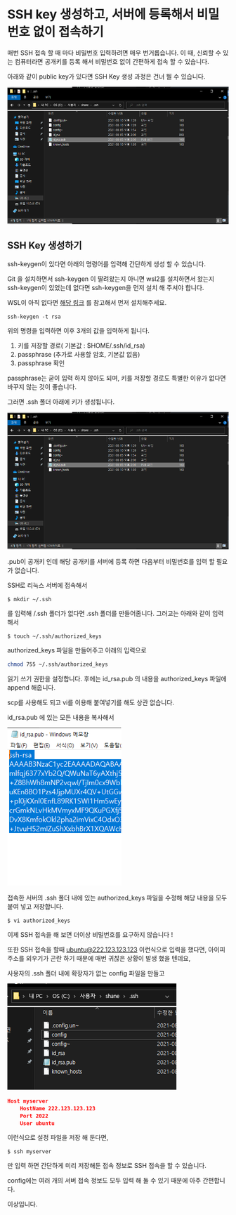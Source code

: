 # SSH key 생성하고, 서버에 등록해서 비밀번호 없이 접속하기

매번 SSH 접속 할 때 마다 비밀번호 입력하려면 매우 번거롭습니다. 이 때, 신뢰할 수 있는 컴퓨터라면 공개키를 등록 해서 비밀번호 없이 간편하게 접속 할 수 있습니다.

아래와 같이 public key가 있다면 SSH Key 생성 과정은 건너 띌 수 있습니다.

![](https://github.com/Shane-Park/markdownBlog/raw/master/ssh/sshkey.assets/image-20210810153821908.png)



## SSH Key 생성하기

ssh-keygen이 있다면 아래의 명령어를 입력해 간단하게 생성 할 수 있습니다.

Git 을 설치하면서 ssh-keygen 이 딸려왔는지 아니면 wsl2를 설치하면서 왔는지 ssh-keygen이 있었는데 없다면 ssh-keygen을 먼저 설치 해 주셔야 합니다.

WSL이 아직 없다면 [해당 링크](https://shanepark.tistory.com/187) 를 참고해서 먼저 설치해주세요.

```shell
ssh-keygen -t rsa
```

위의 명령을 입력하면 이후 3개의 값을 입력하게 됩니다.

1. 키를 저장할 경로( 기본값 : $HOME/.ssh/id_rsa)
2. passphrase (추가로 사용할 암호, 기본값 없음)
3. passphrase 확인

passphrase는 굳이 입력 하지 않아도 되며, 키를 저장할 경로도 특별한 이유가 없다면 바꾸지 않는 것이 좋습니다.



그러면 .ssh 폴더 아래에 키가 생성됩니다.

![image-20210810153818487](https://github.com/Shane-Park/markdownBlog/raw/master/ssh/sshkey.assets/image-20210810153818487.png)

.pub이 공개키 인데 해당 공개키를 서버에 등록 하면 다음부터 비밀번호를 입력 할 필요가 없습니다.

SSH로 리눅스 서버에 접속해서

```shell
$ mkdir ~/.ssh
```

를 입력해 /.ssh 폴더가 없다면 .ssh 폴더를 만들어줍니다. 그러고는 아래와 같이 입력해서

```shell
$ touch ~/.ssh/authorized_keys
```

authorized_keys 파일을 만들어주고 아래의 입력으로

```bash
chmod 755 ~/.ssh/authorized_keys
```

읽기 쓰기 권한을 설정합니다. 후에는 id_rsa.pub 의 내용을 authorized_keys 파일에 append 해줍니다.

scp를 사용해도 되고 vi를 이용해 붙여넣기를 해도 상관 없습니다.

id_rsa.pub 에 있는 모든 내용을 복사해서

![image-20210810154227911](https://github.com/Shane-Park/markdownBlog/raw/master/ssh/sshkey.assets/image-20210810154227911.png)

접속한 서버의 .ssh 폴더 내에 있는 authorized_keys 파일을 수정해 해당 내용을 모두 붙여 넣고 저장합니다.

```shell
$ vi authorized_keys
```



이제 SSH 접속을 해 보면 더이상 비밀번호를 요구하지 않습니다 !

또한 SSH 접속을 할때 ubuntu@222.123.123.123 이런식으로 입력을 했다면, 아이피 주소를 외우기가 곤란 하기 때문에 매번 귀찮은 상황이 발생 했을 텐데요,

사용자의 .ssh 폴더 내에 확장자가 없는 config 파일을 만들고

![image-20210810154550934](https://github.com/Shane-Park/markdownBlog/raw/master/ssh/sshkey.assets/image-20210810154550934.png)

```json
Host myserver
    HostName 222.123.123.123
    Port 2022
    User ubuntu
```

이런식으로 설정 파일을 저장 해 둔다면,

```she
$ ssh myserver
```

만 입력 하면 간단하게 미리 저장해둔 접속 정보로 SSH 접속을 할 수 있습니다.

config에는 여러 개의 서버 접속 정보도 모두 입력 해 둘 수 있기 때문에 아주 간편합니다.



이상입니다.